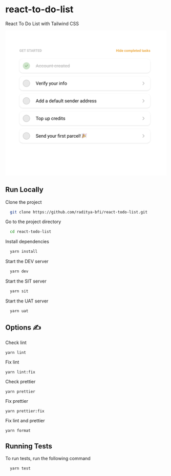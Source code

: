 # react-to-do-list

React To Do List with Tailwind CSS

![Preview](public/assets/png/preview-2.png)

## Run Locally

Clone the project

```bash
  git clone https://github.com/raditya-bfi/react-todo-list.git
```

Go to the project directory

```bash
  cd react-todo-list
```

Install dependencies

```bash
  yarn install
```

Start the DEV server

```bash
  yarn dev
```

Start the SIT server

```bash
  yarn sit
```

Start the UAT server

```bash
  yarn uat
```

## **Options ✍️**

Check lint

```
yarn lint
```

Fix lint

```
yarn lint:fix
```

Check prettier

```
yarn prettier
```

Fix prettier

```
yarn prettier:fix
```

Fix lint and prettier

```
yarn format
```

## Running Tests

To run tests, run the following command

```bash
  yarn test
```
